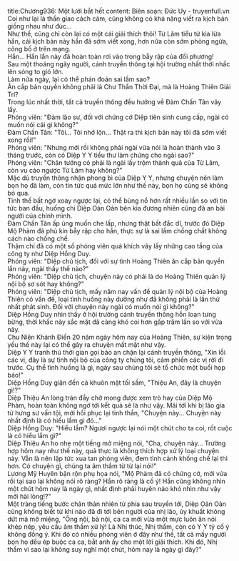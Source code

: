 title:Chương936: Một lưới bắt hết
content:
Biên soạn: Đức Uy - truyenfull.vn<br>Coi như lại là thần giao cách cảm, cũng không có khả năng viết ra kịch bản giống nhau như đúc...<br>Như thế, cũng chỉ còn lại có một cái giải thích thôi! Từ Lâm tiểu tử kia lừa hắn, cái kịch bản này hắn đã sớm viết xong, hơn nữa còn sớm phòng ngừa, công bố ở trên mạng.<br>Hắn... Hắn lần này đã hoàn toàn rơi vào trong bẫy rập của đối phương!<br>Sau một thoáng ngây người, cánh truyền thông tại hội trường nhất thời nhấc lên sóng to gió lớn.<br>Làm nửa ngày, lại có thể phán đoán sai lầm sao?<br>Ăn cắp bản quyền không phải là Chư Thần Thời Đại, mà là Hoàng Thiên Giải Trí?<br>Trong lúc nhất thời, tất cả truyền thông đều hướng về Đàm Chấn Tân vây lấy.<br>Phóng viên: "Đàm lão sư, đối với chứng cớ Diệp tiên sinh cung cấp, ngài có muốn nói cái gì không?"<br>Đàm Chấn Tân: "Tôi... Tôi nhớ lộn... Thật ra thì kịch bản này tôi đã sớm viết xong rồi!"<br>Phóng viên: "Nhưng mới rồi không phải ngài vừa nói là hoàn thành vào 3 tháng trước, còn có Diệp Y Y tiểu thư làm chứng cho ngài sao?"<br>Phóng viên: "Chân tướng có phải là ngài lấy trộm thành quả của Từ Lâm, còn vu cáo ngược Từ Lâm hay không?"<br>Mặc dù truyền thông nhận phong bì của Diệp Y Y, nhưng chuyện nên làm bọn họ đã làm, còn tin tức quá mức lớn như thế này, bọn họ cũng sẽ không bỏ qua.<br>Tình thế bất ngờ xoay ngược lại, có thể bùng nổ hơn rất nhiều lần so với tin tức ban đầu, huống chi Diệp Oản Oản bên kia đương nhiên cũng đã an bài người của chính mình.<br>Đàm Chấn Tân ấp úng muốn che lấp, nhưng thật bất đắc dĩ, trước đó Diệp Mộ Phàm đã phủ kín bẫy rập cho hắn, thực sự là sai lầm chồng chất không cách nào chống chế.<br>Thậm chí đã có một số phóng viên quá khích vây lấy những cao tầng của công ty như Diệp Hồng Duy.<br>Phóng viên: "Diệp chủ tịch, đối với sự tình Hoàng Thiên ăn cắp bản quyền lần này, ngài thấy thế nào?"<br>Phóng viên: "Diệp chủ tịch, chuyện này có phải là do Hoàng Thiên quản lý nội bộ sơ sót hay không?"<br>Phóng viên: "Diệp chủ tịch, mấy năm nay vấn đề quản lý nội bộ của Hoàng Thiên có vấn đề, loại tình huống này dường như đã không phải là lần thứ nhất phát sinh. Đối với chuyện này ngài có muốn nói gì không?"<br>Diệp Hồng Duy nhìn thấy ở hội trường cánh truyền thông hỗn loạn tưng bừng, thời khắc này sắc mặt đã càng khó coi hơn gấp trăm lần so với vừa nãy.<br>Chu Niên Khánh Điển 20 năm ngày hôm nay của Hoàng Thiên, sự kiện trọng yếu thế này lại có thể gây ra chuyện mất mặt như vậy.<br>Diệp Y Y tranh thủ thời gian gọi bảo an chặn lại cánh truyền thông, "Xin lỗi các vị, đây là sự tình nội bộ của công ty chúng tôi, cảm phiền các vị rời đi trước. Cụ thể tình huống là gì, ngày sau chúng tôi sẽ tổ chức một buổi họp báo!"<br>Diệp Hồng Duy giận đến cả khuôn mặt tối sầm, "Thiệu An, đây là chuyện gì!?"<br>Diệp Thiệu An lòng tràn đầy chờ mong được xem trò hay của Diệp Mộ Phàm, hoàn toàn không ngờ tới kết quả sẽ là như vậy. Mãi tới khi bị lão gia tử hưng sư vấn tội, mới hồi phục lại tinh thần, "Chuyện này... Chuyện này nhất định là có hiểu lầm gì đó..."<br>Diệp Hồng Duy: "Hiểu lầm? Ngươi ngược lại nói một chút cho ta coi, rốt cuộc là có hiểu lầm gì?"<br>Diệp Thiệu An ho nhẹ một tiếng mở miệng nói, "Cha, chuyện này... Trường hợp hôm nay như thế này, quả thực là không thích hợp xử lý loại chuyện này. Vẫn là nên lập tức xua tan phóng viên, đem tình cảnh khống chế lại thì hơn. Có chuyện gì, chúng ta âm thầm từ từ lại nói!"<br>Lương Mỹ Huyên bận rộn phụ họa nói, "Mộ Phàm đã có chứng cớ, mới vừa rồi tại sao lại không nói rõ ràng? Hắn rõ ràng là cố ý! Hắn cũng không nhìn một chút hôm nay là ngày gì, nhất định phải huyên náo khó nhìn như vậy mới hài lòng!?"<br>Một tràng tiếng bước chân thản nhiên từ phía sau truyền tới, Diệp Oản Oản cũng không biết từ khi nào đã đi tới bên người của nhị lão, ủy khuất không dứt mà mở miệng, "Ông nội, bà nội, ca ca mới vừa một mực luôn ăn nói khép nép, yêu cầu âm thầm xử lý! Là Nhị thúc, Nhị thẩm, còn có Y Y tỷ cố ý không đồng ý. Khi đó có nhiều phóng viên ở đây như thế, tất cả mấy người bọn họ đều ép buộc ca ca, bắt anh ấy cho một lời giải thích. Khi đó, Nhị thẩm vì sao lại không suy nghĩ một chút, hôm nay là ngày gì đây?"